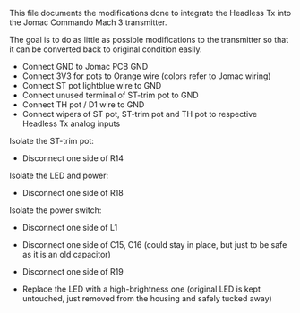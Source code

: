 This file documents the modifications done to integrate the Headless Tx into the Jomac Commando Mach 3 transmitter.

The goal is to do as little as possible modifications to the transmitter so that it can be converted back to original condition easily.


- Connect GND to Jomac PCB GND
- Connect 3V3 for pots to Orange wire (colors refer to Jomac wiring)
- Connect ST pot lightblue wire to GND
- Connect unused terminal of ST-trim pot to GND
- Connect TH pot / D1 wire to GND
- Connect wipers of ST pot, ST-trim pot and TH pot to respective Headless Tx analog inputs

Isolate the ST-trim pot:
- Disconnect one side of R14

Isolate the LED and power:
- Disconnect one side of R18

Isolate the power switch:
- Disconnect one side of L1
- Disconnect one side of C15, C16 (could stay in place, but just to be safe as it is an old capacitor)
- Disconnect one side of R19

- Replace the LED with a high-brightness one (original LED is kept untouched, just removed from the housing and safely tucked away)